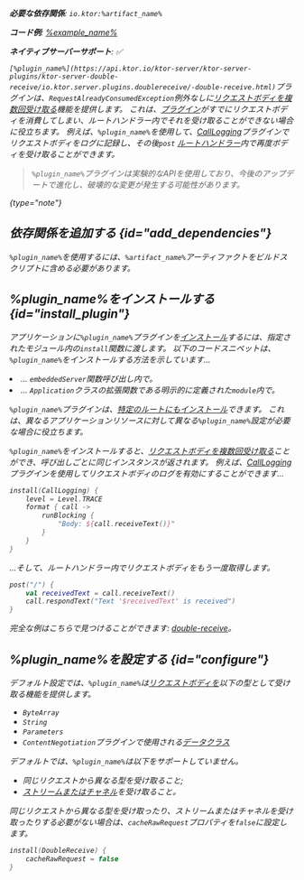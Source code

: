 [//]: # (title: DoubleReceive)

<primary-label ref="server-plugin"/>

<var name="plugin_name" value="DoubleReceive"/>
<var name="package_name" value="io.ktor.server.plugins.doublereceive"/>
<var name="artifact_name" value="ktor-server-double-receive"/>

<tldr>
<p>
<b>必要な依存関係</b>: <code>io.ktor:%artifact_name%</code>
</p>
<var name="example_name" value="double-receive"/>
<p>
    <b>コード例</b>:
    <a href="https://github.com/ktorio/ktor-documentation/tree/%ktor_version%/codeSnippets/snippets/%example_name%">
        %example_name%
    </a>
</p>
<p>
    <b><Links href="/ktor/server-native" summary="KtorはKotlin/Nativeをサポートしており、追加のランタイムや仮想マシンなしでサーバーを実行できます。">ネイティブサーバー</Links>サポート</b>: ✅
</p>
</tldr>

`[%plugin_name%](https://api.ktor.io/ktor-server/ktor-server-plugins/ktor-server-double-receive/io.ktor.server.plugins.doublereceive/-double-receive.html)`プラグインは、`RequestAlreadyConsumedException`例外なしに[リクエストボディを複数回受け取る](server-requests.md#body_contents)機能を提供します。
これは、[プラグイン](server-plugins.md)がすでにリクエストボディを消費してしまい、ルートハンドラー内でそれを受け取ることができない場合に役立ちます。
例えば、`%plugin_name%`を使用して、[CallLogging](server-call-logging.md)プラグインでリクエストボディをログに記録し、その後`post` [ルートハンドラー](server-routing.md#define_route)内で再度ボディを受け取ることができます。

> `%plugin_name%`プラグインは実験的なAPIを使用しており、今後のアップデートで進化し、破壊的な変更が発生する可能性があります。
>
{type="note"}

## 依存関係を追加する {id="add_dependencies"}

<p>
    <code>%plugin_name%</code>を使用するには、<code>%artifact_name%</code>アーティファクトをビルドスクリプトに含める必要があります。
</p>
<Tabs group="languages">
    <TabItem title="Gradle (Kotlin)" group-key="kotlin">
        <code-block lang="Kotlin" code="            implementation(&quot;io.ktor:%artifact_name%:$ktor_version&quot;)"/>
    </TabItem>
    <TabItem title="Gradle (Groovy)" group-key="groovy">
        <code-block lang="Groovy" code="            implementation &quot;io.ktor:%artifact_name%:$ktor_version&quot;"/>
    </TabItem>
    <TabItem title="Maven" group-key="maven">
        <code-block lang="XML" code="            &lt;dependency&gt;&#10;                &lt;groupId&gt;io.ktor&lt;/groupId&gt;&#10;                &lt;artifactId&gt;%artifact_name%-jvm&lt;/artifactId&gt;&#10;                &lt;version&gt;${ktor_version}&lt;/version&gt;&#10;            &lt;/dependency&gt;"/>
    </TabItem>
</Tabs>

## %plugin_name%をインストールする {id="install_plugin"}

<p>
    アプリケーションに<code>%plugin_name%</code>プラグインを<a href="#install">インストール</a>するには、指定された<Links href="/ktor/server-modules" summary="モジュールを使用すると、ルートをグループ化してアプリケーションを構造化できます。">モジュール</Links>内の<code>install</code>関数に渡します。
    以下のコードスニペットは、<code>%plugin_name%</code>をインストールする方法を示しています...
</p>
<list>
    <li>
        ... <code>embeddedServer</code>関数呼び出し内で。
    </li>
    <li>
        ... <code>Application</code>クラスの拡張関数である明示的に定義された<code>module</code>内で。
    </li>
</list>
<Tabs>
    <TabItem title="embeddedServer">
        <code-block lang="kotlin" code="            import io.ktor.server.engine.*&#10;            import io.ktor.server.netty.*&#10;            import io.ktor.server.application.*&#10;            import %package_name%.*&#10;&#10;            fun main() {&#10;                embeddedServer(Netty, port = 8080) {&#10;                    install(%plugin_name%)&#10;                    // ...&#10;                }.start(wait = true)&#10;            }"/>
    </TabItem>
    <TabItem title="module">
        <code-block lang="kotlin" code="            import io.ktor.server.application.*&#10;            import %package_name%.*&#10;            // ...&#10;            fun Application.module() {&#10;                install(%plugin_name%)&#10;                // ...&#10;            }"/>
    </TabItem>
</Tabs>
<p>
    <code>%plugin_name%</code>プラグインは、<a href="#install-route">特定のルートにもインストール</a>できます。
    これは、異なるアプリケーションリソースに対して異なる<code>%plugin_name%</code>設定が必要な場合に役立ちます。
</p>

`%plugin_name%`をインストールすると、[リクエストボディを複数回受け取る](server-requests.md#body_contents)ことができ、呼び出しごとに同じインスタンスが返されます。
例えば、[CallLogging](server-call-logging.md)プラグインを使用してリクエストボディのログを有効にすることができます...

```kotlin
install(CallLogging) {
    level = Level.TRACE
    format { call ->
        runBlocking {
            "Body: ${call.receiveText()}"
        }
    }
}
```

...そして、ルートハンドラー内でリクエストボディをもう一度取得します。

```kotlin
post("/") {
    val receivedText = call.receiveText()
    call.respondText("Text '$receivedText' is received")
}
```

完全な例はこちらで見つけることができます: [double-receive](https://github.com/ktorio/ktor-documentation/tree/%ktor_version%/codeSnippets/snippets/double-receive)。

## %plugin_name%を設定する {id="configure"}
デフォルト設定では、`%plugin_name%`は[リクエストボディを](server-requests.md#body_contents)以下の型として受け取る機能を提供します。

- `ByteArray`
- `String`
- `Parameters`
- `ContentNegotiation`プラグインで使用される[データクラス](server-serialization.md#create_data_class)

デフォルトでは、`%plugin_name%`は以下をサポートしていません。

- 同じリクエストから異なる型を受け取ること;
- [ストリームまたはチャネル](server-requests.md#raw)を受け取ること。

同じリクエストから異なる型を受け取ったり、ストリームまたはチャネルを受け取ったりする必要がない場合は、`cacheRawRequest`プロパティを`false`に設定します。

```kotlin
install(DoubleReceive) {
    cacheRawRequest = false
}
```